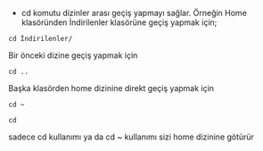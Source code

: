 - cd komutu dizinler arası geçiş yapmayı sağlar. Örneğin Home klasöründen İndirilenler klasörüne geçiş yapmak için;
```
cd İndirilenler/
```
Bir önceki dizine geçiş yapmak için
```
cd ..
```
Başka klasörden home dizinine direkt geçiş yapmak için
```
cd ~

cd
```
sadece cd kullanımı ya da cd ~ kullanımı sizi home dizinine götürür
